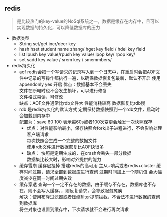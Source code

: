 ## redis
> 是比较热门的key-value的NoSql系统之一，数据是缓存在内存中，且可以实现数据的持久化，可以降低数据库的压力

- 数据类型
  - String  set/get  incr/decr key
  - hash  hset student name zhang/  hget key field / hdel key field
  - list lpush key value/rpush key value/ lpop key/ rpop key/
  - set sadd key value / srem key / smemmbers/
- redis持久化
  - aof redis会把一个写请求的记录写入到一个日志中，在重启时会把AOF文件中记录的写操作都执行一遍，以确保数据恢复包最新，默认不开启  使用appendonly yes  开启
    优点：数据基本不会丢失  
    文件在断电时也不会发生损坏，可以进行修复  
    文件格式易读，可修改  
    缺点：AOF文件通常比rdb文件大  性能消耗较高  数据恢复比rdb慢  
  - rdb 是redis持久化的默认方式  定期保持数据快照到一个rdb文件，启动时会加载到内存中  
      <a>  配置为：save 60 100  表示每60s或者100次变更会触发一次快照保存  </a>
    - 优点：对性能影响最小，保存快照会fork出子进程进行，不会影响处理客户端请求  
          每次快照会生成一个完整的数据文件  
          使用rdb文件进行数据恢复比AOF快很多  
    - 缺点：
          快照是定期生成的，在crash会丢失一部分数据   
          数据集比较大时，影响对外提供的能力  
  - 缓存雪崩
    缓存层挂掉  搭建redis的高可用  主从+哨兵或者redis+cluster
    缓存时间过期，请求全部到数据库进行查询  过期时间加上一个随机值  会大幅度减少在同一时间过期失效  
  - 缓存穿透
    查询一个一定不存在的数据，由于缓存不存在，数据库也不存在，则不会写入缓存，，则反复请求，会导致服务瘫痪  
    解决：使用布隆过滤器或者压缩filter提前拦截，不合法不进行数据的查询到数据库  
          将空对象也设置到缓存中，下次请求就不会进行再次请求  